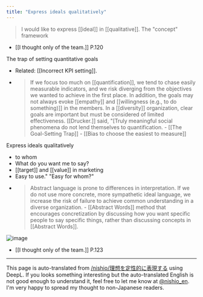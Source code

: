 ```yaml
---
title: "Express ideals qualitatively"
---
```


>  I would like to express [[ideal]] in [[qualitative]]. The "concept" framework
- [[I thought only of the team.]]  P.120

The trap of setting quantitative goals
- Related: [[Incorrect KPI setting]].
- > If we focus too much on [[quantification]], we tend to chase easily measurable indicators, and we risk diverging from the objectives we wanted to achieve in the first place. In addition, the goals may not always evoke [[empathy]] and [[willingness (e.g., to do something)]] in the members. In a [[diversity]] organization, clear goals are important but must be considered of limited effectiveness. [[Drucker.]] said, "[Truly meaningful social phenomena do not lend themselves to quantification.
        - [[The Goal-Setting Trap]]
        - [[Bias to choose the easiest to measure]]

Express ideals qualitatively
- to whom
- What do you want me to say?
- [[target]] and [[value]] in marketing
- Easy to use." "Easy for whom?"
- > Abstract language is prone to differences in interpretation. If we do not use more concrete, more sympathetic ideal language, we increase the risk of failure to achieve common understanding in a diverse organization.
        - [[Abstract Words]] method that encourages concretization by discussing how you want specific people to say specific things, rather than discussing concepts in [[Abstract Words]].

![image](https://gyazo.com/5872a586e271bdf6274bdf3a8429084b/thumb/1000)
- [[I thought only of the team.]]  P.123

---
This page is auto-translated from [/nishio/理想を定性的に表現する](https://scrapbox.io/nishio/理想を定性的に表現する) using DeepL. If you looks something interesting but the auto-translated English is not good enough to understand it, feel free to let me know at [@nishio_en](https://twitter.com/nishio_en). I'm very happy to spread my thought to non-Japanese readers.
